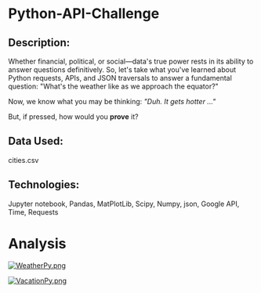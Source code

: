 # Python-API-Challenge

## Description:
Whether financial, political, or social&mdash;data's true power rests in its ability to answer questions definitively. So, let's take what you've learned about Python requests, APIs, and JSON traversals to answer a fundamental question: "What's the weather like as we approach the equator?"

Now, we know what you may be thinking: _"Duh. It gets hotter ..."_

But, if pressed, how would you **prove** it?

## Data Used:
cities.csv

## Technologies:
Jupyter notebook, Pandas, MatPlotLib, Scipy, Numpy, json, Google API, Time, Requests

# Analysis

[![WeatherPy.png](https://i.postimg.cc/yYR8RKHT/Weather-Py.png)](https://postimg.cc/ZCTmk109)

[![VacationPy.png](https://i.postimg.cc/qRQC9TRK/Vacation-Py.png)](https://postimg.cc/XGGJCt9N)
